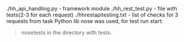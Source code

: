 ./hh_api_handling.py - framework module
./hh_rest_test.py - file with tests(2-3 for each request)
./hhrestapitesting.txt - list of checks for 3 requests from task
Python lib nose was used, for test run start:
>nosetests
in the directory with tests.

